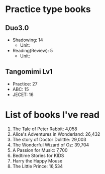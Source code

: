 # Practice type books

## Duo3.0
- Shadowing: 14
    - Unit: 
- Reading(Review): 5
   - Unit: 

## Tangomimi Lv1
* Practice: 27
* ABC: 15
* JECET: 16

# List of books I've read
1. The Tale of Peter Rabbit: 4,058
1. Alice's Adventures in Wonderland: 26,432
1. The story of Doctor Dolittle: 29,003
1. The Wonderful Wizard of Oz: 39,704
1. A Passion for Music: 7,700
1. Bedtime Stories for KIDS
1. Harry the Happy Mouse
1. The Little Prince: 16,534